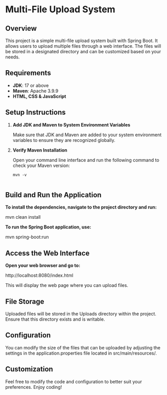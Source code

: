 # Multi-File Upload System

## Overview

This project is a simple multi-file upload system built with Spring Boot. It allows users to upload multiple files through a web interface. The files will be stored in a designated directory and can be customized based on your needs.

## Requirements

- **JDK**: 17 or above
- **Maven**: Apache 3.9.9
- **HTML, CSS & JavaScript**

## Setup Instructions

1. **Add JDK and Maven to System Environment Variables**

   Make sure that JDK and Maven are added to your system environment variables to ensure they are recognized globally.

2. **Verify Maven Installation**

   Open your command line interface and run the following command to check your Maven version:
   
   ```
   mvn -v


## Build and Run the Application

**To install the dependencies, navigate to the project directory and run:**

mvn clean install

**To run the Spring Boot application, use:**

mvn spring-boot:run

## Access the Web Interface

**Open your web browser and go to:**

http://localhost:8080/index.html

This will display the web page where you can upload files.

## File Storage
Uploaded files will be stored in the Uploads directory within the project. Ensure that this directory exists and is writable.

## Configuration
You can modify the size of the files that can be uploaded by adjusting the settings in the application.properties file located in src/main/resources/.

## Customization
Feel free to modify the code and configuration to better suit your preferences. Enjoy coding!
